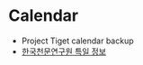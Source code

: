 # Calendar

- Project Tiget calendar backup
- [한국천문연구원 특일 정보](https://www.data.go.kr/data/15012690/openapi.do)
